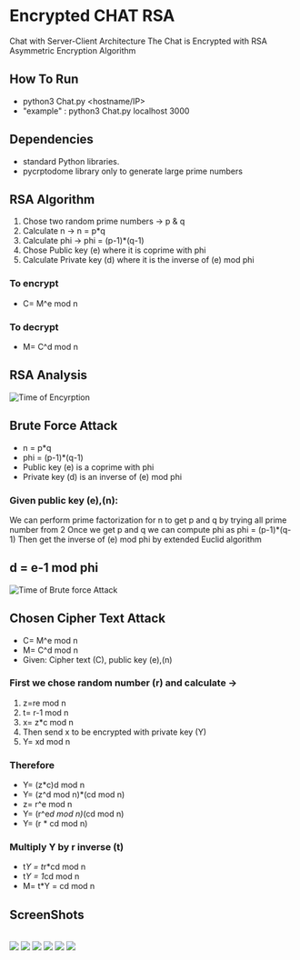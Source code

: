 Encrypted CHAT RSA
===================

Chat with Server-Client Architecture
The Chat is Encrypted with RSA Asymmetric Encryption Algorithm   

How To Run
----------

* python3 Chat.py <hostname/IP> <port>
* "example" : python3 Chat.py localhost 3000



Dependencies
-------------------------
* standard Python libraries.
* pycrptodome library only to generate large prime numbers


RSA Algorithm
--------------

1. Chose two random prime numbers ->  p & q
2. Calculate n ->  n = p*q
3. Calculate phi -> phi = (p-1)*(q-1) 
4. Chose Public key (e) where it is coprime with phi 
5. Calculate Private key (d) where it is the inverse of (e) mod phi

### To encrypt 
* C= M^e mod n 
### To decrypt 
* M= C^d mod n

RSA Analysis
--------------

<img src="./Analysis_graphs\RSA-Encryption-Time.png" alt="Time of Encyrption" title="Time of Encyrption">



Brute Force Attack
------------------
* n = p*q
* phi = (p-1)*(q-1)
* Public key (e) is a coprime with phi
* Private key (d) is an inverse of (e) mod phi
### Given public key (e),(n):
We can perform prime factorization for n to get p and q by trying all prime
number from 2
Once we get p and q we can compute phi as phi = (p-1)*(q-1)
Then get the inverse of (e) mod phi by extended Euclid algorithm
## d = e-1 mod phi

<img src="./Analysis_graphs\Bruteforce-Attack.png" alt="Time of Brute force Attack" title="Time of Brute force Attack">


Chosen Cipher Text Attack
--------------------------
* C= M^e mod n
* M= C^d mod n
* Given: Cipher text (C), public key (e),(n)
### First we chose random number (r) and calculate ->
1. z=re mod n
2. t= r-1 mod n
3. x= z*c mod n
4. Then send x to be encrypted with private key (Y)
5. Y= xd mod n
### Therefore
* Y= (z*c)d mod n
* Y= (z^d mod n)*(cd mod n)
* z= r^e mod n
* Y= (r^e*d mod n)*(cd mod n)
* Y= (r * cd mod n)
### Multiply Y by r inverse (t)
* t*Y = t*r*cd mod n
* t*Y = 1*cd mod n
* M= t*Y = cd mod n


ScreenShots
--------------
<br>
<img src="ScreenShots\1.png">
<img src="ScreenShots\2.png">
<img src="ScreenShots\3.png">
<img src="ScreenShots\4.png">
<img src="ScreenShots\5.png">
<img src="ScreenShots\6.png">
<br>





